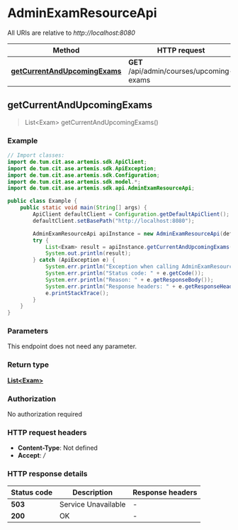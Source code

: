 # AdminExamResourceApi

All URIs are relative to *http://localhost:8080*

| Method | HTTP request | Description |
|------------- | ------------- | -------------|
| [**getCurrentAndUpcomingExams**](AdminExamResourceApi.md#getCurrentAndUpcomingExams) | **GET** /api/admin/courses/upcoming-exams |  |



## getCurrentAndUpcomingExams

> List&lt;Exam&gt; getCurrentAndUpcomingExams()



### Example

```java
// Import classes:
import de.tum.cit.ase.artemis.sdk.ApiClient;
import de.tum.cit.ase.artemis.sdk.ApiException;
import de.tum.cit.ase.artemis.sdk.Configuration;
import de.tum.cit.ase.artemis.sdk.model.*;
import de.tum.cit.ase.artemis.sdk.api.AdminExamResourceApi;

public class Example {
    public static void main(String[] args) {
        ApiClient defaultClient = Configuration.getDefaultApiClient();
        defaultClient.setBasePath("http://localhost:8080");

        AdminExamResourceApi apiInstance = new AdminExamResourceApi(defaultClient);
        try {
            List<Exam> result = apiInstance.getCurrentAndUpcomingExams();
            System.out.println(result);
        } catch (ApiException e) {
            System.err.println("Exception when calling AdminExamResourceApi#getCurrentAndUpcomingExams");
            System.err.println("Status code: " + e.getCode());
            System.err.println("Reason: " + e.getResponseBody());
            System.err.println("Response headers: " + e.getResponseHeaders());
            e.printStackTrace();
        }
    }
}
```

### Parameters

This endpoint does not need any parameter.

### Return type

[**List&lt;Exam&gt;**](Exam.md)

### Authorization

No authorization required

### HTTP request headers

- **Content-Type**: Not defined
- **Accept**: */*

### HTTP response details
| Status code | Description | Response headers |
|-------------|-------------|------------------|
| **503** | Service Unavailable |  -  |
| **200** | OK |  -  |


